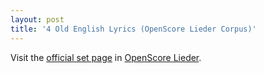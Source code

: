 ```yaml
---
layout: post
title: '4 Old English Lyrics (OpenScore Lieder Corpus)'
---
```


Visit the [official set page] in [OpenScore Lieder].

[official set page]: https://musescore.com/openscore-lieder-corpus/sets/5103561
[OpenScore Lieder]: https://musescore.com/openscore-lieder-corpus

